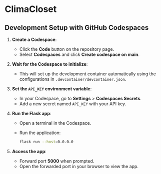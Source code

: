 # ClimaCloset

## Development Setup with GitHub Codespaces

1. **Create a Codespace**:
   - Click the **Code** button on the repository page.
   - Select **Codespaces** and click **Create codespace on main**.

2. **Wait for the Codespace to initialize**:
   - This will set up the development container automatically using the configurations in `.devcontainer/devcontainer.json`.

3. **Set the `API_KEY` environment variable**:
   - In your Codespace, go to **Settings** > **Codespaces Secrets**.
   - Add a new secret named `API_KEY` with your API key.

4. **Run the Flask app**:
   - Open a terminal in the Codespace.
   - Run the application:

     ```bash
     flask run --host=0.0.0.0
     ```

5. **Access the app**:
   - Forward port **5000** when prompted.
   - Open the forwarded port in your browser to view the app.
